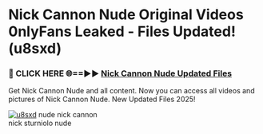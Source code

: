# Nick Cannon Nude Original Videos 0nlyFans Leaked - Files Updated! (u8sxd)

<h3>🔴 CLICK HERE 🌐==►► <a href="https://tinyurl.com/52m3yx9h" rel="nofollow">Nick Cannon Nude Updated Files</a></h3>

Get Nick Cannon Nude and all content. Now you can access all videos and pictures of Nick Cannon Nude. New Updated Files 2025!

[![u8sxd](https://i.imgur.com/TnHtlc8.gif)](https://tinyurl.com/52m3yx9h)
nude nick cannon<br>
nick sturniolo nude
